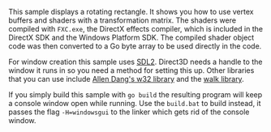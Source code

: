 This sample displays a rotating rectangle. It shows you how to use vertex buffers and shaders with a transformation matrix. The shaders were compiled with `FXC.exe`, the DirectX effects compiler, which is included in the DirectX SDK and the Windows Platform SDK. The compiled shader object code was then converted to a Go byte array to be used directly in the code.

For window creation this sample uses [SDL2](https://github.com/veandco/go-sdl2). Direct3D needs a handle to the window it runs in so you need a method for setting this up. Other libraries that you can use include [Allen Dang's w32 library](https://github.com/AllenDang/w32) and the [walk library](https://github.com/lxn/walk).

If you simply build this sample with `go build` the resulting program will keep a console window open while running. Use the `build.bat` to build instead, it passes the flag `-H=windowsgui` to the linker which gets rid of the console window.
